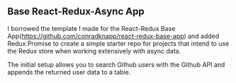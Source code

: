 ## Base React-Redux-Async App

I borrowed the template I made for the React-Redux Base App(https://github.com/conradknapp/react-redux-base-app) and added Redux Promise to create a simple starter repo for projects that intend to use the Redux store when working extensively with async data.

The initial setup allows you to search Github users with the Github API and appends the returned user data to a table.
